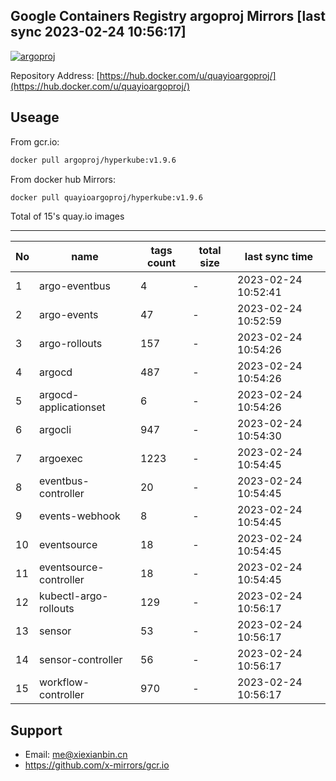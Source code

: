 Google Containers Registry argoproj Mirrors [last sync 2023-02-24 10:56:17]
-------

[![argoproj](https://github.com/x-mirrors/gcr.io/actions/workflows/quay.io-argoproj.yml/badge.svg?branch=main)](https://github.com/x-mirrors/gcr.io/actions/workflows/quay.io-argoproj.yml)

Repository Address: [https://hub.docker.com/u/quayioargoproj/](https://hub.docker.com/u/quayioargoproj/)

Useage
-------

From gcr.io:
```bash
docker pull argoproj/hyperkube:v1.9.6
```

From docker hub Mirrors:
```bash
docker pull quayioargoproj/hyperkube:v1.9.6
```

Total of 15's quay.io images

-------

| No  | name | tags count | total size | last sync time |
| --- | ----- | ---------- | ---------- | -------------- |
| 1 | argo-eventbus | 4 | - | 2023-02-24 10:52:41 |
| 2 | argo-events | 47 | - | 2023-02-24 10:52:59 |
| 3 | argo-rollouts | 157 | - | 2023-02-24 10:54:26 |
| 4 | argocd | 487 | - | 2023-02-24 10:54:26 |
| 5 | argocd-applicationset | 6 | - | 2023-02-24 10:54:26 |
| 6 | argocli | 947 | - | 2023-02-24 10:54:30 |
| 7 | argoexec | 1223 | - | 2023-02-24 10:54:45 |
| 8 | eventbus-controller | 20 | - | 2023-02-24 10:54:45 |
| 9 | events-webhook | 8 | - | 2023-02-24 10:54:45 |
| 10 | eventsource | 18 | - | 2023-02-24 10:54:45 |
| 11 | eventsource-controller | 18 | - | 2023-02-24 10:54:45 |
| 12 | kubectl-argo-rollouts | 129 | - | 2023-02-24 10:56:17 |
| 13 | sensor | 53 | - | 2023-02-24 10:56:17 |
| 14 | sensor-controller | 56 | - | 2023-02-24 10:56:17 |
| 15 | workflow-controller | 970 | - | 2023-02-24 10:56:17 |

Support
-------

- Email: me@xiexianbin.cn
- https://github.com/x-mirrors/gcr.io